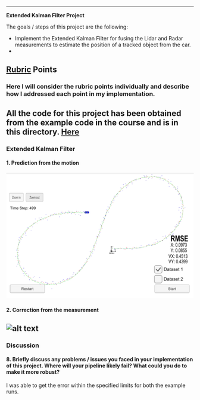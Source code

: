 
---

**Extended Kalman Filter Project**

The goals / steps of this project are the following:

* Implement the Extended Kalman Filter for fusing the Lidar and Radar measurements to estimate the position of a tracked object from the car.
*

[//]: # (Image References)
[image1]: ./examples/tracked-points.png
[image2]: ./examples/flowchart.jpg


## [Rubric](https://review.udacity.com/#!/rubrics/513/view) Points
### Here I will consider the rubric points individually and describe how I addressed each point in my implementation.

All the code for this project has been obtained from the example code in the course and is in this directory.
[Here](https://github.com/gvp-study/CarND-Extended-Kalman-Filter-Project.git)
---

### Extended Kalman Filter

#### 1. Prediction from the motion


![alt text][image1]

#### 2. Correction from the measurement

![alt text][image2]
---

### Discussion

#### 8. Briefly discuss any problems / issues you faced in your implementation of this project.  Where will your pipeline likely fail?  What could you do to make it more robust?

I was able to get the error within the specified limits for both the example runs.
